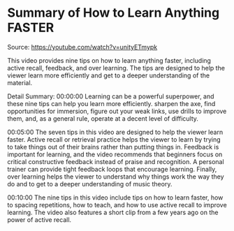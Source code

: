 # Summary of How to Learn Anything FASTER

Source: https://youtube.com/watch?v=unityETmypk

This video provides nine tips on how to learn anything faster, including active recall, feedback, and over learning. The tips are designed to help the viewer learn more efficiently and get to a deeper understanding of the material.

Detail Summary: 
00:00:00
Learning can be a powerful superpower, and these nine tips can help you learn more efficiently. sharpen the axe, find opportunities for immersion, figure out your weak links, use drills to improve them, and, as a general rule, operate at a decent level of difficulty.

00:05:00
The seven tips in this video are designed to help the viewer learn faster. Active recall or retrieval practice helps the viewer to learn by trying to take things out of their brains rather than putting things in. Feedback is important for learning, and the video recommends that beginners focus on critical constructive feedback instead of praise and recognition. A personal trainer can provide tight feedback loops that encourage learning. Finally, over learning helps the viewer to understand why things work the way they do and to get to a deeper understanding of music theory.

00:10:00
The nine tips in this video include tips on how to learn faster, how to spacing repetitions, how to teach, and how to use active recall to improve learning. The video also features a short clip from a few years ago on the power of active recall.

